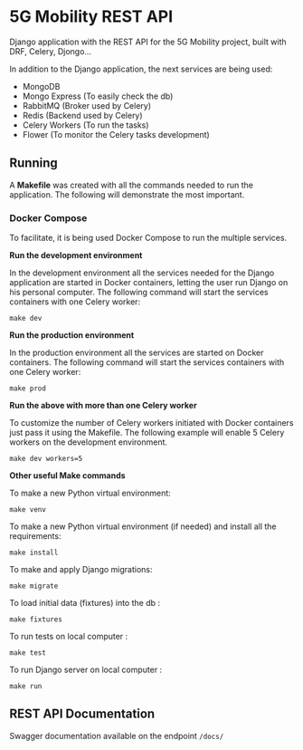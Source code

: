 
# 5G Mobility REST API

  

Django application with the REST API for the 5G Mobility project, built with DRF, Celery, Djongo...

In addition to the Django application, the next services are being used:

- MongoDB
- Mongo Express (To easily check the db)
- RabbitMQ (Broker used by Celery)
- Redis (Backend used by Celery)
- Celery Workers (To run the tasks)
- Flower (To monitor the Celery tasks development)

  
  

## **Running**

  

A **Makefile** was created with all the commands needed to run the application. The following will demonstrate the most important.

  

### **Docker Compose**

  

To facilitate, it is being used Docker Compose to run the multiple services.

  

**Run the development environment** 

In the development environment all the services needed for the Django application are started in Docker containers, letting the user run Django on his personal computer. The following command will start the services containers with one Celery worker:

``make dev``

**Run the production environment** 

In the production environment all the services are started on Docker containers. The following command will start the services containers with one Celery worker:

``make prod``

**Run the above with more than one Celery worker**

To customize the number of Celery workers initiated with Docker containers just pass it using the Makefile. The following example will enable 5 Celery workers on the development environment.

``make dev workers=5``
  

**Other useful Make commands**

To make a new Python virtual environment:

``make venv``
  
To make a new Python virtual environment (if needed) and install all the requirements:

``make install``

To make and apply Django migrations:

``make migrate``

To load initial data (fixtures) into the db :

``make fixtures``

To run tests on local computer :

``make test``

To run Django server on local computer :

``make run``
  

## **REST API Documentation**

Swagger documentation available on the endpoint ``/docs/``
